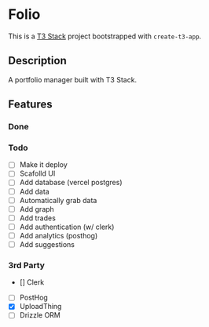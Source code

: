 # Folio

This is a [T3 Stack](https://create.t3.gg/) project bootstrapped with `create-t3-app`.

## Description

A portfolio manager built with T3 Stack.

## Features

### Done

### Todo

- [ ] Make it deploy
- [ ] Scafolld UI
- [ ] Add database (vercel postgres)
- [ ] Add data
- [ ] Automatically grab data
- [ ] Add graph
- [ ] Add trades
- [ ] Add authentication (w/ clerk)
- [ ] Add analytics (posthog)
- [ ] Add suggestions

### 3rd Party

- [] Clerk
- [ ] PostHog
- [x] UploadThing
- [ ] Drizzle ORM